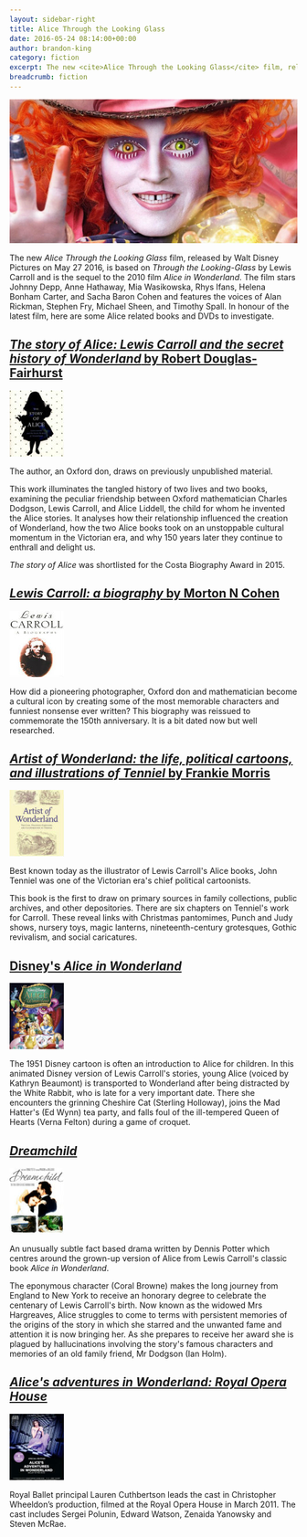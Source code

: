 ```yaml
---
layout: sidebar-right
title: Alice Through the Looking Glass
date: 2016-05-24 08:14:00+00:00
author: brandon-king
category: fiction
excerpt: The new <cite>Alice Through the Looking Glass</cite> film, released by Walt Disney Pictures on May 27 2016, is based on <cite>Through the Looking-Glass</cite> by Lewis Carroll and is the sequel to the 2010 film <cite>Alice in Wonderland</cite>. In honour of the latest film, here are some Alice related books and DVDs to investigate.
breadcrumb: fiction
---
```

![Johnny Depp as the Mad Hatter in Through the Looking Glass](/images/featured/featured-through-the-looking-glass-mad-hatter.jpg)

<p class="cf">The new <cite>Alice Through the Looking Glass</cite> film, released by Walt Disney Pictures on May 27 2016, is based on <cite>Through the Looking-Glass</cite> by Lewis Carroll and is the sequel to the 2010 film <cite>Alice in Wonderland</cite>. The film stars Johnny Depp, Anne Hathaway, Mia Wasikowska, Rhys Ifans, Helena Bonham Carter, and Sacha Baron Cohen and features the voices of Alan Rickman, Stephen Fry, Michael Sheen, and Timothy Spall. In honour of the latest film, here are some Alice related books and DVDs to investigate.</p>

<h2><a href="https://suffolk.spydus.co.uk/cgi-bin/spydus.exe/ENQ/OPAC/BIBENQ/370817?QRY=CTIBIB%3C%20IRN(47842944)&amp;QRYTEXT=The%20story%20of%20Alice%20%3A%20Lewis%20Carroll%20and%20the%20secret%20history%20of%20Wonderland"><cite>The story of Alice: Lewis Carroll and the secret history of Wonderland</cite> by Robert Douglas-Fairhurst</a></h2>

<a href="https://suffolk.spydus.co.uk/cgi-bin/spydus.exe/ENQ/OPAC/BIBENQ/370817?QRY=CTIBIB%3C%20IRN(47842944)&amp;QRYTEXT=The%20story%20of%20Alice%20%3A%20Lewis%20Carroll%20and%20the%20secret%20history%20of%20Wonderland"><img class="fl mr3 mb3" src="/images/article/the-story-of-alice.jpg" alt="The story of Alice: Lewis Carroll and the secret history of Wonderland by Robert Douglas-Fairhurst" /></a>

<p>The author, an Oxford don, draws on previously unpublished material.</p>

<p>This work illuminates the tangled history of two lives and two books, examining the peculiar friendship between Oxford mathematician Charles Dodgson, Lewis Carroll, and Alice Liddell, the child for whom he invented the Alice stories. It analyses how their relationship influenced the creation of Wonderland, how the two Alice books took on an unstoppable cultural momentum in the Victorian era, and why 150 years later they continue to enthrall and delight us.</p>

<p class="cf"><cite>The story of Alice</cite> was shortlisted for the Costa Biography Award in 2015.</p>

<h2><a href="https://suffolk.spydus.co.uk/cgi-bin/spydus.exe/ENQ/OPAC/BIBENQ/366381?QRY=CTIBIB%3C%20IRN(546995)&amp;QRYTEXT=Lewis%20Carroll.%20A%20biography"><cite>Lewis Carroll: a biography</cite> by Morton N Cohen</a></h2>

<a href="https://suffolk.spydus.co.uk/cgi-bin/spydus.exe/ENQ/OPAC/BIBENQ/366381?QRY=CTIBIB%3C%20IRN(546995)&amp;QRYTEXT=Lewis%20Carroll.%20A%20biography"><img class="fl mr3 mb3" src="/images/article/lewis-carroll-a-biography.jpg" alt="Lewis Carroll: a biography by Morton N Cohen" /></a>

<p class="cf">How did a pioneering photographer, Oxford don and mathematician become a cultural icon by creating some of the most memorable characters and funniest nonsense ever written? This biography was reissued to commemorate the 150th anniversary. It is a bit dated now but well researched.</p>

<h2><a href="https://suffolk.spydus.co.uk/cgi-bin/spydus.exe/ENQ/OPAC/BIBENQ/353974?QRY=CTIBIB%3C%20IRN(458215)&amp;QRYTEXT=Artist%20of%20Wonderland%20%3A%20the%20life%2C%20political%20cartoons%2C%20and%20illustrations%20of%20Tenniel"><cite>Artist of Wonderland: the life, political cartoons, and illustrations of Tenniel</cite> by Frankie Morris</a></h2>

<a href="https://suffolk.spydus.co.uk/cgi-bin/spydus.exe/ENQ/OPAC/BIBENQ/353974?QRY=CTIBIB%3C%20IRN(458215)&amp;QRYTEXT=Artist%20of%20Wonderland%20%3A%20the%20life%2C%20political%20cartoons%2C%20and%20illustrations%20of%20Tenniel"><img class="fl mr3 mb3" src="/images/article/artist-of-wonderland.jpg" alt="Artist of Wonderland: the life, political cartoons, and illustrations of Tenniel by Frankie Morris" /></a>

<p>Best known today as the illustrator of Lewis Carroll's Alice books, John Tenniel was one of the Victorian era's chief political cartoonists.</p>

<p class="cf">This book is the first to draw on primary sources in family collections, public archives, and other depositories. There are six chapters on Tenniel's work for Carroll. These reveal links with Christmas pantomimes, Punch and Judy shows, nursery toys, magic lanterns, nineteenth-century grotesques, Gothic revivalism, and social caricatures.</p>

<h2><a href="https://suffolk.spydus.co.uk/cgi-bin/spydus.exe/ENQ/OPAC/BIBENQ/349117?QRY=CAUBIB%3C%20IRN(9655986)&amp;QRYTEXT=Geronimi%2C%20Clyde%2C%20director">Disney's <cite>Alice in Wonderland</cite></a></h2>

<a href="https://suffolk.spydus.co.uk/cgi-bin/spydus.exe/ENQ/OPAC/BIBENQ/349117?QRY=CAUBIB%3C%20IRN(9655986)&amp;QRYTEXT=Geronimi%2C%20Clyde%2C%20director"><img class="fl mr3 mb3" src="/images/article/disney-alice-in-wonderland.jpg" alt="Disney's Alice in Wonderland" /></a>

<p class="cf">The 1951 Disney cartoon is often an introduction to Alice for children. In this animated Disney version of Lewis Carroll's stories, young Alice (voiced by Kathryn Beaumont) is transported to Wonderland after being distracted by the White Rabbit, who is late for a very important date. There she encounters the grinning Cheshire Cat (Sterling Holloway), joins the Mad Hatter's (Ed Wynn) tea party, and falls foul of the ill-tempered Queen of Hearts (Verna Felton) during a game of croquet.</p>

<h2><a href="https://suffolk.spydus.co.uk/cgi-bin/spydus.exe/ENQ/OPAC/BIBENQ/334685?QRY=CAUBIB%3C%20IRN(9625311)&amp;QRYTEXT=Millar%2C%20Gavin%2C%20director"><cite>Dreamchild</cite></a></h2>

<a href="https://suffolk.spydus.co.uk/cgi-bin/spydus.exe/ENQ/OPAC/BIBENQ/334685?QRY=CAUBIB%3C%20IRN(9625311)&amp;QRYTEXT=Millar%2C%20Gavin%2C%20director"><img class="fl mr3 mb3" src="/images/article/dreamchild.jpg" alt="Dreamchild" /></a>

<p>An unusually subtle fact based drama written by Dennis Potter which centres around the grown-up version of Alice from Lewis Carroll's classic book <cite>Alice in Wonderland</cite>.</p>

<p class="cf">The eponymous character (Coral Browne) makes the long journey from England to New York to receive an honorary degree to celebrate the centenary of Lewis Carroll's birth. Now known as the widowed Mrs Hargreaves, Alice struggles to come to terms with persistent memories of the origins of the story in which she starred and the unwanted fame and attention it is now bringing her. As she prepares to receive her award she is plagued by hallucinations involving the story's famous characters and memories of an old family friend, Mr Dodgson (Ian Holm).</p>

<h2><a href="https://suffolk.spydus.co.uk/cgi-bin/spydus.exe/ENQ/OPAC/BIBENQ/334639?QRY=CAUBIB%3C%20IRN(9656059)&amp;QRYTEXT=Talbot%2C%20Joby%2C%20music"><cite>Alice's adventures in Wonderland: Royal Opera House</cite></a></h2>

<a href="https://suffolk.spydus.co.uk/cgi-bin/spydus.exe/ENQ/OPAC/BIBENQ/334639?QRY=CAUBIB%3C%20IRN(9656059)&amp;QRYTEXT=Talbot%2C%20Joby%2C%20music"><img class="fl mr3 mb3" src="/images/article/alices-adventures-in-wonderland-royal-opera-house.jpg" alt="Alice's adventures in Wonderland: Royal Opera House" /></a>

<p class="cf">Royal Ballet principal Lauren Cuthbertson leads the cast in Christopher Wheeldon’s production, filmed at the Royal Opera House in March 2011. The cast includes Sergei Polunin, Edward Watson, Zenaida Yanowsky and Steven McRae.</p>
